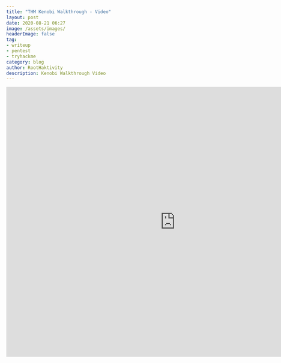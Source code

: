 ```yaml
---
title: "THM Kenobi Walkthrough - Video"
layout: post
date: 2020-08-21 06:27
image: /assets/images/
headerImage: false
tag:
- writeup
- pentest
- tryhackme
category: blog
author: RootHaktivity
description: Kenobi Walkthrough Video
---
```



<iframe width="900" height="720" src="https://roothaktivity.github.io/vids/Kenobi/Kenobi_player.html" scrolling="no" frameborder="0" allowfullscreen></iframe>
